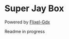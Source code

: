 Super Jay Box
===============
Powered by [Flixel-Gdx](https://github.com/flixel-gdx/flixel-gdx)


Readme in progress